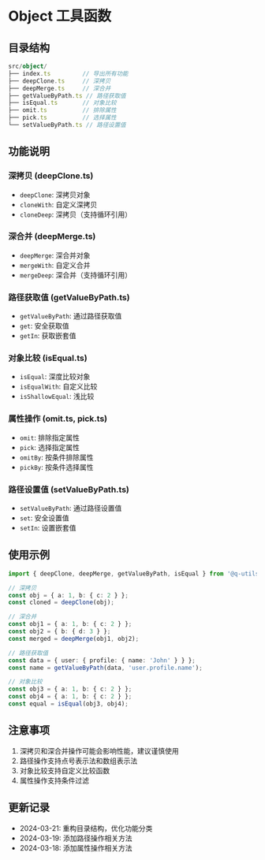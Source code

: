 # Object 工具函数

## 目录结构

```typescript
src/object/
├── index.ts         // 导出所有功能
├── deepClone.ts     // 深拷贝
├── deepMerge.ts     // 深合并
├── getValueByPath.ts // 路径获取值
├── isEqual.ts       // 对象比较
├── omit.ts          // 排除属性
├── pick.ts          // 选择属性
└── setValueByPath.ts // 路径设置值
```

## 功能说明

### 深拷贝 (deepClone.ts)
- `deepClone`: 深拷贝对象
- `cloneWith`: 自定义深拷贝
- `cloneDeep`: 深拷贝（支持循环引用）

### 深合并 (deepMerge.ts)
- `deepMerge`: 深合并对象
- `mergeWith`: 自定义合并
- `mergeDeep`: 深合并（支持循环引用）

### 路径获取值 (getValueByPath.ts)
- `getValueByPath`: 通过路径获取值
- `get`: 安全获取值
- `getIn`: 获取嵌套值

### 对象比较 (isEqual.ts)
- `isEqual`: 深度比较对象
- `isEqualWith`: 自定义比较
- `isShallowEqual`: 浅比较

### 属性操作 (omit.ts, pick.ts)
- `omit`: 排除指定属性
- `pick`: 选择指定属性
- `omitBy`: 按条件排除属性
- `pickBy`: 按条件选择属性

### 路径设置值 (setValueByPath.ts)
- `setValueByPath`: 通过路径设置值
- `set`: 安全设置值
- `setIn`: 设置嵌套值

## 使用示例

```typescript
import { deepClone, deepMerge, getValueByPath, isEqual } from '@q-utils/object';

// 深拷贝
const obj = { a: 1, b: { c: 2 } };
const cloned = deepClone(obj);

// 深合并
const obj1 = { a: 1, b: { c: 2 } };
const obj2 = { b: { d: 3 } };
const merged = deepMerge(obj1, obj2);

// 路径获取值
const data = { user: { profile: { name: 'John' } } };
const name = getValueByPath(data, 'user.profile.name');

// 对象比较
const obj3 = { a: 1, b: { c: 2 } };
const obj4 = { a: 1, b: { c: 2 } };
const equal = isEqual(obj3, obj4);
```

## 注意事项

1. 深拷贝和深合并操作可能会影响性能，建议谨慎使用
2. 路径操作支持点号表示法和数组表示法
3. 对象比较支持自定义比较函数
4. 属性操作支持条件过滤

## 更新记录

- 2024-03-21: 重构目录结构，优化功能分类
- 2024-03-19: 添加路径操作相关方法
- 2024-03-18: 添加属性操作相关方法 